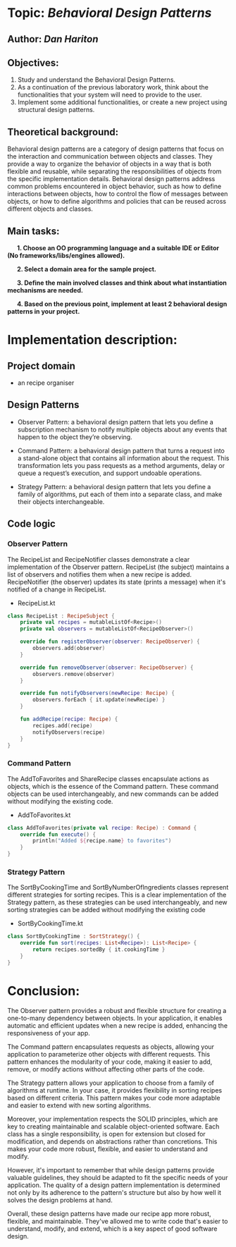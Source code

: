 # Topic: *Behavioral Design Patterns*

Author: *Dan Hariton*
------
## Objectives:
1. Study and understand the Behavioral Design Patterns.
2. As a continuation of the previous laboratory work, think about the functionalities that your system will need to provide to the user.
3. Implement some additional functionalities, or create a new project using structural design patterns.

## Theoretical background:
Behavioral design patterns are a category of design patterns that focus on the interaction and communication between objects and classes. They provide a way to organize the behavior of objects in a way that is both flexible and reusable, while separating the responsibilities of objects from the specific implementation details. Behavioral design patterns address common problems encountered in object behavior, such as how to define interactions between objects, how to control the flow of messages between objects, or how to define algorithms and policies that can be reused across different objects and classes.

## Main tasks:
&ensp; &ensp; __1. Choose an OO programming language and a suitable IDE or Editor (No frameworks/libs/engines allowed).__

&ensp; &ensp; __2. Select a domain area for the sample project.__

&ensp; &ensp; __3. Define the main involved classes and think about what instantiation mechanisms are needed.__

&ensp; &ensp; __4. Based on the previous point, implement at least 2 behavioral design patterns in your project.__

# Implementation description:
## Project domain
- an recipe organiser

## Design Patterns
- Observer Pattern: a behavioral design pattern that lets you define a subscription mechanism to notify multiple objects about any events that happen to the object they’re observing.

- Command Pattern: a behavioral design pattern that turns a request into a stand-alone object that contains all information about the request. This transformation lets you pass requests as a method arguments, delay or queue a request’s execution, and support undoable operations.

- Strategy Pattern: a behavioral design pattern that lets you define a family of algorithms, put each of them into a separate class, and make their objects interchangeable.


## Code logic
### Observer Pattern
The RecipeList and RecipeNotifier classes demonstrate a clear implementation of the Observer pattern. RecipeList (the subject) maintains a list of observers and notifies them when a new recipe is added. RecipeNotifier (the observer) updates its state (prints a message) when it's notified of a change in RecipeList.
- RecipeList.kt
```kotlin
class RecipeList : RecipeSubject {
    private val recipes = mutableListOf<Recipe>()
    private val observers = mutableListOf<RecipeObserver>()

    override fun registerObserver(observer: RecipeObserver) {
        observers.add(observer)
    }

    override fun removeObserver(observer: RecipeObserver) {
        observers.remove(observer)
    }

    override fun notifyObservers(newRecipe: Recipe) {
        observers.forEach { it.update(newRecipe) }
    }

    fun addRecipe(recipe: Recipe) {
        recipes.add(recipe)
        notifyObservers(recipe)
    }
}
```
### Command Pattern
The AddToFavorites and ShareRecipe classes encapsulate actions as objects, which is the essence of the Command pattern. These command objects can be used interchangeably, and new commands can be added without modifying the existing code.
- AddToFavorites.kt
```kotlin
class AddToFavorites(private val recipe: Recipe) : Command {
    override fun execute() {
        println("Added ${recipe.name} to favorites")
    }
}
```

### Strategy Pattern
The SortByCookingTime and SortByNumberOfIngredients classes represent different strategies for sorting recipes. This is a clear implementation of the Strategy pattern, as these strategies can be used interchangeably, and new sorting strategies can be added without modifying the existing code
- SortByCookingTime.kt
```kotlin
class SortByCookingTime : SortStrategy() {
    override fun sort(recipes: List<Recipe>): List<Recipe> {
        return recipes.sortedBy { it.cookingTime }
    }
}
```




# Conclusion:
The Observer pattern provides a robust and flexible structure for creating a one-to-many dependency between objects. In your application, it enables automatic and efficient updates when a new recipe is added, enhancing the responsiveness of your app.

The Command pattern encapsulates requests as objects, allowing your application to parameterize other objects with different requests. This pattern enhances the modularity of your code, making it easier to add, remove, or modify actions without affecting other parts of the code.

The Strategy pattern allows your application to choose from a family of algorithms at runtime. In your case, it provides flexibility in sorting recipes based on different criteria. This pattern makes your code more adaptable and easier to extend with new sorting algorithms.

Moreover, your implementation respects the SOLID principles, which are key to creating maintainable and scalable object-oriented software. Each class has a single responsibility, is open for extension but closed for modification, and depends on abstractions rather than concretions. This makes your code more robust, flexible, and easier to understand and modify.

However, it's important to remember that while design patterns provide valuable guidelines, they should be adapted to fit the specific needs of your application. The quality of a design pattern implementation is determined not only by its adherence to the pattern's structure but also by how well it solves the design problems at hand.

Overall, these design patterns have made our recipe app more robust, flexible, and maintainable. They've allowed me to write code that's easier to understand, modify, and extend, which is a key aspect of good software design.